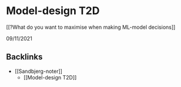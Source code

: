 # Model-design T2D
[[?What do you want to maximise when making ML-model decisions]]

09/11/2021

## Backlinks
* [[Sandbjerg-noter]]
	* [[Model-design T2D]]

<!-- #p1 -->

<!-- {BearID:ADDC2C58-ADF7-4592-948E-CCEEFC84C114-14366-000002485AA03784} -->
